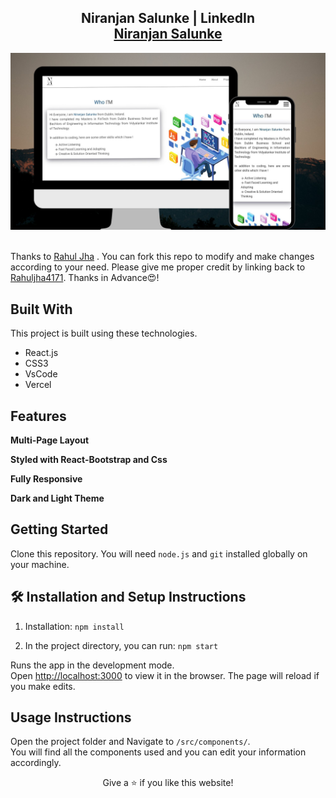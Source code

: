 <h2 align="center">
  Niranjan Salunke | LinkedIn<br/>
  <a href="https://www.linkedin.com/in/niranjan-salunke/" target="_blank">Niranjan Salunke</a>
</h2>
<div align="center">
  <img alt="Demo" src="./Images/readme_img.jpg" />
</div>

<br/>

<div align="center">

</div>

Thanks to <a href="https://github.com/rahuljha4171">Rahul Jha</a> .
You can fork this repo to modify and make changes according to your need. Please give me proper credit by linking back to [Rahuljha4171](https://github.com/rahuljha4171/Portfolio-Website). Thanks in Advance😍!

## Built With

This project is built using these technologies.

- React.js
- CSS3
- VsCode
- Vercel

## Features

**Multi-Page Layout**

**Styled with React-Bootstrap and Css**

**Fully Responsive**

**Dark and Light Theme**

## Getting Started

Clone this repository. You will need `node.js` and `git` installed globally on your machine.

## 🛠 Installation and Setup Instructions

1. Installation: `npm install`

2. In the project directory, you can run: `npm start`

Runs the app in the development mode.\
Open [http://localhost:3000](http://localhost:3000) to view it in the browser.
The page will reload if you make edits.

## Usage Instructions

Open the project folder and Navigate to `/src/components/`. <br/>
You will find all the components used and you can edit your information accordingly.



<p align="center">
Give a ⭐ if you like this website!
</p>
